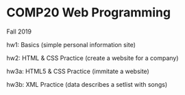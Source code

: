 # COMP20 Web Programming
Fall 2019

hw1: Basics (simple personal information site)

hw2: HTML & CSS Practice (create a website for a company)

hw3a: HTML5 & CSS Practice (immitate a website)

hw3b: XML Practice (data describes a setlist with songs)